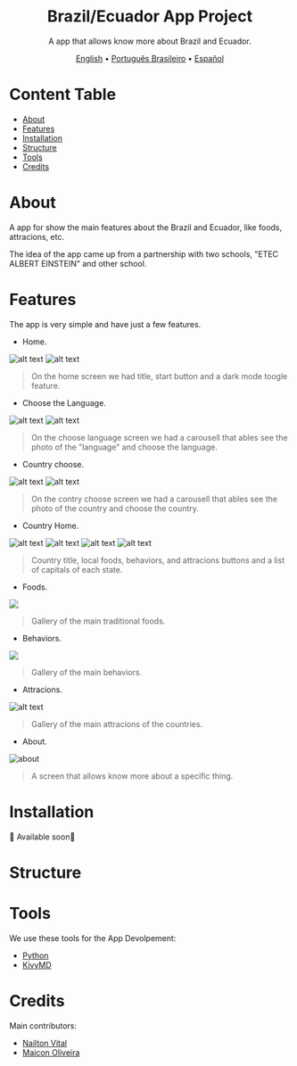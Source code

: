 <h1 align="center">Brazil/Ecuador App Project</h1>
<p align="center">A app that allows know more about Brazil and Ecuador.</p>


<p align="center">
 <a href="https://github.com/nailtonvital/projeto-app-etec/blob/b/README.md">English</a> •
 <a href="https://github.com/nailtonvital/projeto-app-etec/blob/b/readme-pt.md">Português Brasileiro</a> • 
 <a href="https://github.com/nailtonvital/projeto-app-etec/blob/b/readme-es.md">Español</a> 
</p>

Content Table
=================
<!--ts-->
   * [About](#about)
   * [Features](#features)
   * [Installation](#installation)
   * [Structure](#structure)
   * [Tools](#tools)
   * [Credits](#credits)
<!--te-->

# About

A app for show the main features about the Brazil and Ecuador, like foods, attracions, etc.

The idea of the app came up from a partnership with two schools, "ETEC ALBERT EINSTEIN" and other school.

# Features

The app is very simple and have just a few features.

- Home.

![alt text](https://github.com/nailtonvital/projeto-app-etec/blob/b/screenshots/home-dark.png)
![alt text](https://github.com/nailtonvital/projeto-app-etec/blob/b/screenshots/home-light.png)

> On the home screen we had title, start button and a dark mode toogle feature.

- Choose the Language.

![alt text](https://github.com/nailtonvital/projeto-app-etec/blob/b/screenshots/idioma.png)
![alt text](https://github.com/nailtonvital/projeto-app-etec/blob/b/screenshots/idioma-es.png)

> On the choose language screen we had a carousell that ables see the photo of the "language" and choose the language.

- Country choose.

![alt text](https://github.com/nailtonvital/projeto-app-etec/blob/b/screenshots/pais.png)
![alt text](https://github.com/nailtonvital/projeto-app-etec/blob/b/screenshots/pais-es.png)

> On the contry choose screen we had a carousell that ables see the photo of the country and choose the country.

- Country Home.

![alt text](https://github.com/nailtonvital/projeto-app-etec/blob/b/screenshots/brazil.png)
![alt text](https://github.com/nailtonvital/projeto-app-etec/blob/b/screenshots/brazil-dark.png)
![alt text](https://github.com/nailtonvital/projeto-app-etec/blob/b/screenshots/ecuador-light-es.png)
![alt text](https://github.com/nailtonvital/projeto-app-etec/blob/b/screenshots/ecuador-dark.png)

> Country title, local foods, behaviors, and attracions buttons and a list of capitals of each state.

- Foods.

![](https://github.com/nailtonvital/projeto-app-etec/blob/b/screenshots/pt-br-food-gallery.png)

> Gallery of the main traditional foods.
 
- Behaviors.

![](https://github.com/nailtonvital/projeto-app-etec/blob/b/mockup/behaviors.jpg)

> Gallery of the main behaviors.

- Attracions.

![alt text](https://github.com/nailtonvital/projeto-app-etec/blob/b/screenshots/pt-br-tourism-gallery.png)

> Gallery of the main attracions of the countries.

- About.

![about](https://github.com/nailtonvital/projeto-app-etec/blob/b/mockup/about.jpg)

> A screen that allows know more about a specific thing.

# Installation
🚧 Available soon🚧

# Structure


# Tools

We use these tools for the App Devolpement:

- [Python](https://www.python.org/)
- [KivyMD](https://github.com/kivymd/KivyMD)

# Credits

Main contributors:

- [Nailton Vital](https://github.com/nailtonvital)
- [Maicon Oliveira](https://github.com/maicxn)
